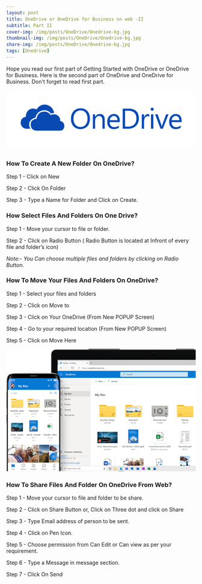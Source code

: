 ```yaml
---
layout: post
title: OneDrive or OneDrive for Business on web -II
subtitle: Part II
cover-img: /img/posts/OneDrive/Onedrive-bg.jpg
thumbnail-img: /img/posts/OneDrive/Onedrive-bg.jpg
share-img: /img/posts/OneDrive/Onedrive-bg.jpg
tags: [Onedrive]
---
```

Hope you read our first part of Getting Started with OneDrive or OneDrive for Business. Here is the second part of OneDrive and OneDrive for Business. Don't forget to read first part.

![Onedrive](/img/posts/OneDrive/OneDrive-Logo.png)

### How To Create A New Folder On OneDrive?

Step 1 - Click on New

Step 2 - Click On Folder

Step 3 - Type a Name for Folder and Click on Create.


### How Select Files And Folders On One Drive?

Step 1 - Move your cursor to file or folder.

Step 2 - Click on Radio Button ( Radio Button is located at Infront of every file and folder’s icon)

_Note:- You Can choose multiple files and folders by clicking on Radio Button._



### How To Move Your Files And Folders On OneDrive?

Step 1 - Select your files and folders

Step 2 - Click on Move to 

Step 3 - Click on Your OneDrive (From New POPUP Screen)

Step 4 - Go to your required location (From New POPUP Screen)

Step 5 - Click on Move Here

![Onedrive](/img/posts/OneDrive/Onedriveimage.png)

### How To Share Files And Folder On OneDrive From Web?

Step 1 - Move your cursor to file and folder to be share.

Step 2 - Click on Share Button or, Click on Three dot and click  on Share

Step 3 - Type Email address of person to be sent. 

Step 4 - Click on Pen Icon.

Step 5 - Choose permission from Can Edit or Can view as per your requirement.

Step 6 - Type a Message in message section.

Step 7 - Click On Send






